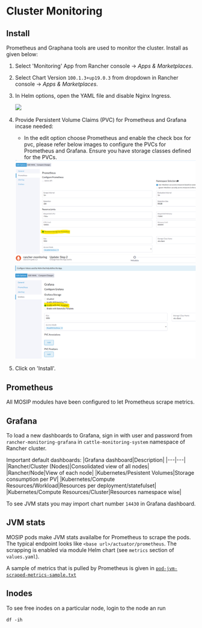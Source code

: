 # Cluster Monitoring

## Install
Prometheus and Graphana tools are used to monitor the cluster. Install as given below: 
1. Select 'Monitoring' App from  Rancher console -> _Apps & Marketplaces_.
2. Select Chart Version `100.1.3+up19.0.3` from dropdown in Rancher console -> _Apps & Marketplaces_.
3. In Helm options, open the YAML file and disable Nginx Ingress. 

    <img src="../docs/_images/ingress-disable.png" width="300">
4. Provide Persistent Volume Claims (PVC) for Prometheus and Grafana incase needed:
   - In the edit option choose Prometheus and enable the check box for pvc, please refer below images to configure the PVCs for Prometheus and Grafana. Ensure you have storage classes defined for the PVCs.
    <div>
        <img src="../docs/_images/prometheus.png" width="800">
    </div>
    <div>
        <img src="../docs/_images/Grafana.png" width="800">
    </div>


5. Click on 'Install'.

## Prometheus
All MOSIP modules have been configured to let Prometheus scrape metrics.

## Grafana
To load a new dashboards to Grafana, sign in with user and password from `rancher-monitoring-grafana` in `cattle-monitoring-system` namespace of Rancher cluster.

Important default dashboards:
|Grafana dashboard|Description|
|---|---|
|Rancher/Cluster (Nodes)|Consolidated view of all nodes|
|Rancher/Node|View of each node|
|Kubernetes/Pesistent Volumes|Storage consumption per PV|
|Kubernetes/Compute Resources/Workload|Resources per deployment/statefulset|
|Kubernetes/Compute Resources/Cluster|Resources namespace wise|

To see JVM stats you may import chart number `14430` in Grafana dashboard.

## JVM stats 
MOSIP pods make JVM stats availalbe for Prometheus to scrape the pods. The typical endpoint looks like
`<base url>/actuator/prometheus`. The scrapping is enabled via module Helm chart (see `metrics` section of `values.yaml`).

A sample of metrics that is pulled by Prometheus is given in [`pod-jvm-scraped-metrics-sample.txt`](./pod-jvm-scraped-metrics-sample.txt)

## Inodes
To see free inodes on a particular node, login to the node an run 
```
df -ih
```
